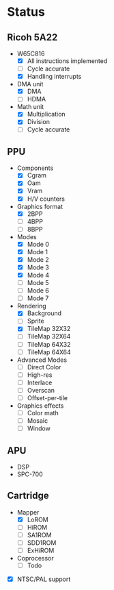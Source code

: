 # Status
## Ricoh 5A22
- W65C816
	- [x] All instructions implemented
	- [ ] Cycle accurate
	- [x] Handling interrupts
- DMA unit
	- [x] DMA
	- [ ] HDMA
- Math unit
	- [x] Multiplication
	- [x] Division
	- [ ] Cycle accurate
## PPU
- Components
	- [x] Cgram
	- [x] Oam
	- [x] Vram
	- [x] H/V counters
- Graphics format
	- [x] 2BPP
	- [ ] 4BPP
	- [ ] 8BPP
- Modes
	- [x] Mode 0
	- [x] Mode 1
	- [x] Mode 2
	- [x] Mode 3
	- [x] Mode 4
	- [ ] Mode 5
	- [ ] Mode 6
	- [ ] Mode 7
- Rendering
	- [x] Background
	- [ ] Sprite
	- [x] TileMap 32X32
	- [ ] TileMap 32X64
	- [ ] TileMap 64X32
	- [ ] TileMap 64X64
- Advanced Modes
	- [ ] Direct Color
	- [ ] High-res
	- [ ] Interlace
	- [ ] Overscan
	- [ ] Offset-per-tile
- Graphics effects
	- [ ] Color math
	- [ ] Mosaic
	- [ ] Window
## APU
- DSP
- SPC-700
## Cartridge
- Mapper
	- [x] LoROM
	- [ ] HiROM
	- [ ] SA1ROM
	- [ ] SDD1ROM
	- [ ] ExHiROM
- Coprocessor
	- [ ] Todo
- [x] NTSC/PAL support